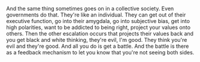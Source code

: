  And the same thing sometimes goes on in a collective society. Even governments do that. They're like an individual. They can get out of their executive function, go into their amygdala, go into subjective bias, get into high polarities, want to be addicted to being right, project your values onto others. Then the other escalation occurs that projects their values back and you get black and white thinking, they're evil, I'm good. They think you're evil and they're good. And all you do is get a battle. And the battle is there as a feedback mechanism to let you know that you're not seeing both sides.